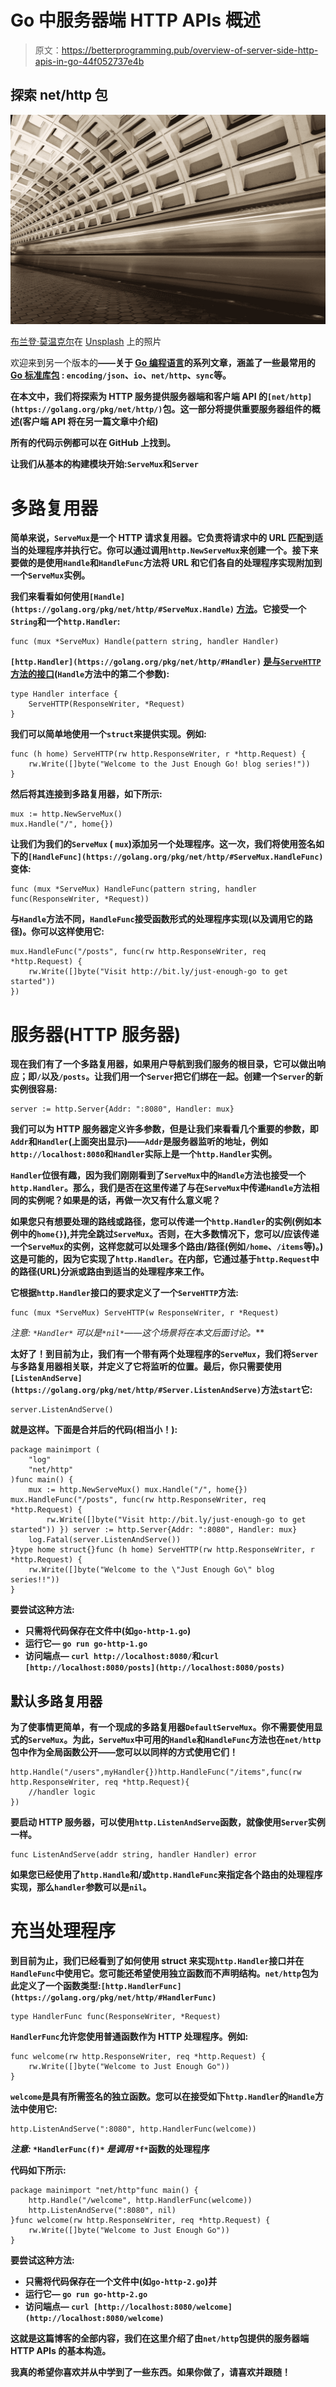 # Go 中服务器端 HTTP APIs 概述

> 原文：<https://betterprogramming.pub/overview-of-server-side-http-apis-in-go-44f052737e4b>

## 探索 net/http 包

![](img/34e5a1fb88ed490118d6bd7e98ec0056.png)

[布兰登·莫温克尔](https://unsplash.com/@bmowinkel?utm_source=unsplash&utm_medium=referral&utm_content=creditCopyText)在 [Unsplash](https://unsplash.com/s/photos/trains?utm_source=unsplash&utm_medium=referral&utm_content=creditCopyText) 上的照片

欢迎来到另一个版本的[](https://medium.com/@abhishek1987/just-enough-go-blog-series-c1cd62b04beb)**——关于 [Go 编程语言](https://golang.org/)的系列文章，涵盖了一些最常用的 [Go 标准库包](https://golang.org/pkg) : `encoding/json`、`io`、`net/http`、`sync`等。**

**在本文中，我们将探索为 HTTP 服务提供服务器端和客户端 API 的`[net/http](https://golang.org/pkg/net/http/)`包。这一部分将提供重要服务器组件的概述(客户端 API 将在另一篇文章中介绍)**

**所有的代码示例都可以在 GitHub 上找到。**

**让我们从基本的构建模块开始:`ServeMux`和`Server`**

# **多路复用器**

**简单来说，`ServeMux`是一个 HTTP 请求复用器。它负责将请求中的 URL 匹配到适当的处理程序并执行它。你可以通过调用`http.NewServeMux`来创建一个。接下来要做的是使用`Handle`和`HandleFunc`方法将 URL 和它们各自的处理程序实现附加到一个`ServeMux`实例。**

**我们来看看如何使用`[Handle](https://golang.org/pkg/net/http/#ServeMux.Handle)` [方法](https://golang.org/pkg/net/http/#ServeMux.Handle)。它接受一个`String`和一个`http.Handler`:**

```
func (mux *ServeMux) Handle(pattern string, handler Handler)
```

**`[http.Handler](https://golang.org/pkg/net/http/#Handler)` [是与`ServeHTTP`方法的接口](https://golang.org/pkg/net/http/#Handler)(`Handle`方法中的第二个参数):**

```
type Handler interface {
    ServeHTTP(ResponseWriter, *Request)
}
```

**我们可以简单地使用一个`struct`来提供实现。例如:**

```
func (h home) ServeHTTP(rw http.ResponseWriter, r *http.Request) {
	rw.Write([]byte("Welcome to the Just Enough Go! blog series!"))
}
```

**然后将其连接到多路复用器，如下所示:**

```
mux := http.NewServeMux()
mux.Handle("/", home{})
```

**让我们为我们的`ServeMux` ( `mux`)添加另一个处理程序。这一次，我们将使用签名如下的`[HandleFunc](https://golang.org/pkg/net/http/#ServeMux.HandleFunc)`变体:**

```
func (mux *ServeMux) HandleFunc(pattern string, handler func(ResponseWriter, *Request))
```

**与`Handle`方法不同，`HandleFunc`接受函数形式的处理程序实现(以及调用它的路径)。你可以这样使用它:**

```
mux.HandleFunc("/posts", func(rw http.ResponseWriter, req *http.Request) {
	rw.Write([]byte("Visit http://bit.ly/just-enough-go to get started"))
})
```

# **服务器(HTTP 服务器)**

**现在我们有了一个多路复用器，如果用户导航到我们服务的根目录，它可以做出响应；即`/`以及`/posts`。让我们用一个`Server`把它们绑在一起。创建一个`Server`的新实例很容易:**

```
server := http.Server{Addr: ":8080", Handler: mux}
```

**我们可以为 HTTP 服务器定义许多参数，但是让我们来看看几个重要的参数，即`Addr`和`Handler`(上面突出显示)——`Addr`是服务器监听的地址，例如`http://localhost:8080`和`Handler`实际上是一个`http.Handler`实例。**

**`Handler`位很有趣，因为我们刚刚看到了`ServeMux`中的`Handle`方法也接受一个`http.Handler`。那么，我们是否在这里传递了与在`ServeMux`中传递`Handle`方法相同的实例呢？如果是的话，再做一次又有什么意义呢？**

**如果您只有想要处理的路线或路径，您可以传递一个`http.Handler`的实例(例如本例中的`home{}`),并完全跳过`ServeMux`。否则，在大多数情况下，您可以/应该传递一个`ServeMux`的实例，这样您就可以处理多个路由/路径(例如`/home`、`/items`等)。)这是可能的，因为它实现了`http.Handler`。在内部，它通过基于`http.Request`中的路径(URL)分派或路由到适当的处理程序来工作。**

**它根据`http.Handler`接口的要求定义了一个`ServeHTTP`方法:**

```
func (mux *ServeMux) ServeHTTP(w ResponseWriter, r *Request) 
```

***注意:* `*Handler*` *可以是*`*nil*`*——这个场景将在本文后面讨论。***

**太好了！到目前为止，我们有一个带有两个处理程序的`ServeMux`，我们将`Server`与多路复用器相关联，并定义了它将监听的位置。最后，你只需要使用`[ListenAndServe](https://golang.org/pkg/net/http/#Server.ListenAndServe)`方法`start`它:**

```
server.ListenAndServe()
```

**就是这样。下面是合并后的代码(相当小！):**

```
package mainimport (
	"log"
	"net/http"
)func main() {
	mux := http.NewServeMux() mux.Handle("/", home{}) mux.HandleFunc("/posts", func(rw http.ResponseWriter, req *http.Request) {
		rw.Write([]byte("Visit http://bit.ly/just-enough-go to get started")) }) server := http.Server{Addr: ":8080", Handler: mux}
	log.Fatal(server.ListenAndServe())
}type home struct{}func (h home) ServeHTTP(rw http.ResponseWriter, r *http.Request) {
	rw.Write([]byte("Welcome to the \"Just Enough Go\" blog series!!"))
}
```

**要尝试这种方法:**

*   **只需将代码保存在文件中(如`go-http-1.go`)**
*   **运行它— `go run go-http-1.go`**
*   **访问端点— `curl http://localhost:8080/`和`curl [http://localhost:8080/posts](http://localhost:8080/posts)`**

## **默认多路复用器**

**为了使事情更简单，有一个现成的多路复用器`DefaultServeMux`。你不需要使用显式的`ServeMux`。为此，`ServeMux`中可用的`Handle`和`HandleFunc`方法也在`net/http`包中作为全局函数公开——您可以以同样的方式使用它们！**

```
http.Handle("/users",myHandler{})http.HandleFunc("/items",func(rw http.ResponseWriter, req *http.Request){
    //handler logic
})
```

**要启动 HTTP 服务器，可以使用`http.ListenAndServe`函数，就像使用`Server`实例一样。**

```
func ListenAndServe(addr string, handler Handler) error
```

**如果您已经使用了`http.Handle`和/或`http.HandleFunc`来指定各个路由的处理程序实现，那么`handler`参数可以是`nil`。**

# **充当处理程序**

**到目前为止，我们已经看到了如何使用 struct 来实现`http.Handler`接口并在`HandleFunc`中使用它。您可能还希望使用独立函数而不声明结构。`net/http`包为此定义了一个函数类型:`[http.HandlerFunc](https://golang.org/pkg/net/http/#HandlerFunc)`**

```
type HandlerFunc func(ResponseWriter, *Request)
```

**`HandlerFunc`允许您使用普通函数作为 HTTP 处理程序。例如:**

```
func welcome(rw http.ResponseWriter, req *http.Request) {
	rw.Write([]byte("Welcome to Just Enough Go"))
}
```

**`welcome`是具有所需签名的独立函数。您可以在接受如下`http.Handler`的`Handle`方法中使用它:**

```
http.ListenAndServe(":8080", http.HandlerFunc(welcome))
```

***注意:* `*HandlerFunc(f)*` *是调用* `*f*`函数的处理程序**

**代码如下所示:**

```
package mainimport "net/http"func main() {
	http.Handle("/welcome", http.HandlerFunc(welcome))
	http.ListenAndServe(":8080", nil)
}func welcome(rw http.ResponseWriter, req *http.Request) {
	rw.Write([]byte("Welcome to Just Enough Go"))
}
```

**要尝试这种方法:**

*   **只需将代码保存在一个文件中(如`go-http-2.go`)并**
*   **运行它— `go run go-http-2.go`**
*   **访问端点— `curl [http://localhost:8080/welcome](http://localhost:8080/welcome)`**

**这就是这篇博客的全部内容，我们在这里介绍了由`net/http`包提供的服务器端 HTTP APIs 的基本构造。**

**我真的希望你喜欢并从中学到了一些东西。如果你做了，请喜欢并跟随！**